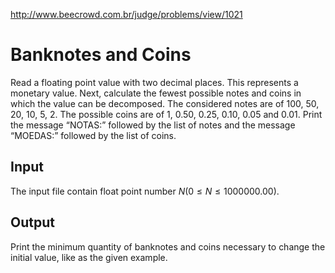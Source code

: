 http://www.beecrowd.com.br/judge/problems/view/1021

# Banknotes and Coins

Read a floating point value with two decimal places. This represents a
monetary value. Next, calculate the fewest possible notes and coins in which
the value can be decomposed. The considered notes are of 100, 50, 20, 10, 5,
2. The possible coins are of 1, 0.50, 0.25, 0.10, 0.05 and 0.01. Print the
message “NOTAS:” followed by the list of notes and the message “MOEDAS:”
followed by the list of coins.

## Input

The input file contain float point number $N (0 \leq N \leq 1000000.00)$.

## Output

Print the minimum quantity of banknotes and coins necessary to change the
initial value, like as the given example.
